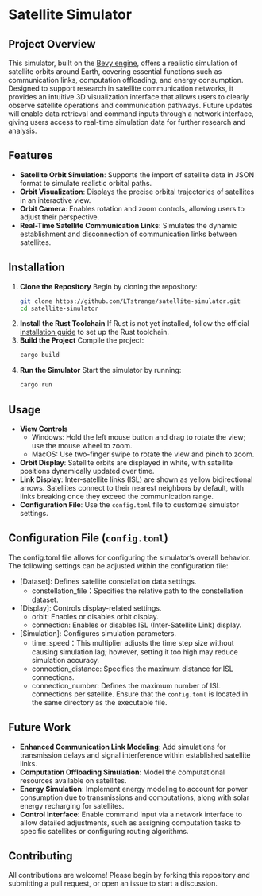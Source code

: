 # Satellite Simulator

## Project Overview
This simulator, built on the [Bevy engine](https://bevyengine.org/), offers a realistic simulation of satellite orbits around Earth, covering essential functions such as communication links, computation offloading, and energy consumption. Designed to support research in satellite communication networks, it provides an intuitive 3D visualization interface that allows users to clearly observe satellite operations and communication pathways. Future updates will enable data retrieval and command inputs through a network interface, giving users access to real-time simulation data for further research and analysis.

## Features
- **Satellite Orbit Simulation**: Supports the import of satellite data in JSON format to simulate realistic orbital paths.
- **Orbit Visualization**: Displays the precise orbital trajectories of satellites in an interactive view.
- **Orbit Camera**: Enables rotation and zoom controls, allowing users to adjust their perspective.
- **Real-Time Satellite Communication Links**: Simulates the dynamic establishment and disconnection of communication links between satellites.

## Installation

1. **Clone the Repository**
   Begin by cloning the repository:
   ```bash
   git clone https://github.com/LTstrange/satellite-simulator.git
   cd satellite-simulator
   ```
2. **Install the Rust Toolchain**
   If Rust is not yet installed, follow the official [installation guide](https://www.rust-lang.org/tools/install) to set up the Rust toolchain.
3. **Build the Project**
   Compile the project:
   ```bash
   cargo build
   ```
4. **Run the Simulator**
   Start the simulator by running:
   ```bash
   cargo run
   ```

## Usage

- **View Controls**
   - Windows: Hold the left mouse button and drag to rotate the view; use the mouse wheel to zoom.
   - MacOS: Use two-finger swipe to rotate the view and pinch to zoom.
- **Orbit Display**: Satellite orbits are displayed in white, with satellite positions dynamically updated over time.
- **Link Display**: Inter-satellite links (ISL) are shown as yellow bidirectional arrows. Satellites connect to their nearest neighbors by default, with links breaking once they exceed the communication range.
- **Configuration File**: Use the `config.toml` file to customize simulator settings.

## Configuration File (`config.toml`)
   The config.toml file allows for configuring the simulator’s overall behavior. The following settings can be adjusted within the configuration file:
   - [Dataset]: Defines satellite constellation data settings.
      - constellation_file：Specifies the relative path to the constellation dataset.
   - [Display]: Controls display-related settings.
      - orbit: Enables or disables orbit display.
      - connection: Enables or disables ISL (Inter-Satellite Link) display.
   - [Simulation]: Configures simulation parameters.
      - time_speed：This multiplier adjusts the time step size without causing simulation lag; however, setting it too high may reduce simulation accuracy.
      - connection_distance: Specifies the maximum distance for ISL connections.
      - connection_number: Defines the maximum number of ISL connections per satellite.
   Ensure that the `config.toml` is located in the same directory as the executable file.

## Future Work
- **Enhanced Communication Link Modeling**: Add simulations for transmission delays and signal interference within established satellite links.
- **Computation Offloading Simulation**: Model the computational resources available on satellites.
- **Energy Simulation**: Implement energy modeling to account for power consumption due to transmissions and computations, along with solar energy recharging for satellites.
- **Control Interface**: Enable command input via a network interface to allow detailed adjustments, such as assigning computation tasks to specific satellites or configuring routing algorithms.

## Contributing
All contributions are welcome! Please begin by forking this repository and submitting a pull request, or open an issue to start a discussion.
